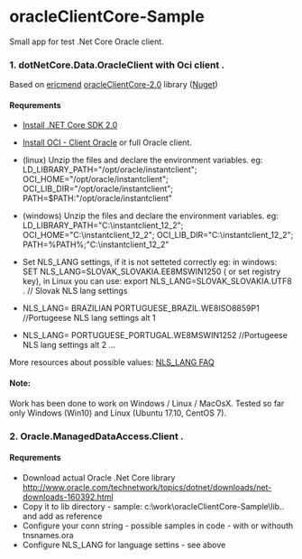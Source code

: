 # oracleClientCore-Sample
Small app for test .Net Core Oracle client.
### 1. dotNetCore.Data.OracleClient with Oci client .
Based on [ericmend](https://github.com/ericmend)  [oracleClientCore-2.0](https://github.com/ericmend/oracleClientCore-2.0) library  ([Nuget](https://www.nuget.org/packages/dotNetCore.Data.OracleClient))

#### Requrements

* [Install .NET Core SDK 2.0](https://www.microsoft.com/net/download/core)
* [Install OCI - Client Oracle](http://www.oracle.com/technetwork/database/features/instant-client/index-097480.html) or full Oracle client.

* (linux) Unzip the files and declare the environment variables. eg: LD_LIBRARY_PATH="/opt/oracle/instantclient"; 
  OCI_HOME="/opt/oracle/instantclient"; OCI_LIB_DIR="/opt/oracle/instantclient"; PATH=$PATH:"/opt/oracle/instantclient"
* (windows) Unzip the files and declare the environment variables. eg: LD_LIBRARY_PATH="C:\instantclient_12_2\"; 
  OCI_HOME="C:\instantclient_12_2\"; OCI_LIB_DIR="C:\instantclient_12_2\"; PATH=%PATH%;"C:\instantclient_12_2\"
*  Set NLS_LANG settings, if it is not setteted correctly eg: in windows: 
   SET NLS_LANG=SLOVAK_SLOVAKIA.EE8MSWIN1250 ( or set registry key), 
   in Linux you can use: export NLS_LANG=SLOVAK_SLOVAKIA.UTF8 .   // Slovak NLS lang settings   
*  NLS_LANG= BRAZILIAN PORTUGUESE_BRAZIL.WE8ISO8859P1 //Portugeese  NLS lang settings    alt 1
*  NLS_LANG= PORTUGUESE_PORTUGAL.WE8MSWIN1252  //Portugeese  NLS lang settings alt 2  ...

More resources about possible values: [NLS_LANG FAQ](http://www.oracle.com/technetwork/database/database-technologies/globalization/nls-lang-099431.html#_Toc110410555)


#### Note:

Work has been done to work on Windows / Linux / MacOsX. Tested so far only Windows (Win10) and Linux (Ubuntu 17.10, CentOS 7).

### 2. Oracle.ManagedDataAccess.Client  .
#### Requrements
* Download actual Oracle .Net Core library
http://www.oracle.com/technetwork/topics/dotnet/downloads/net-downloads-160392.html 
* Copy it to lib directory - sample:  c:\work\oracleClientCore-Sample\lib\..  and add as reference
* Configure your conn string - possible samples in code - with or withouth tnsnames.ora
* Configure NLS_LANG for language settins - see above 
